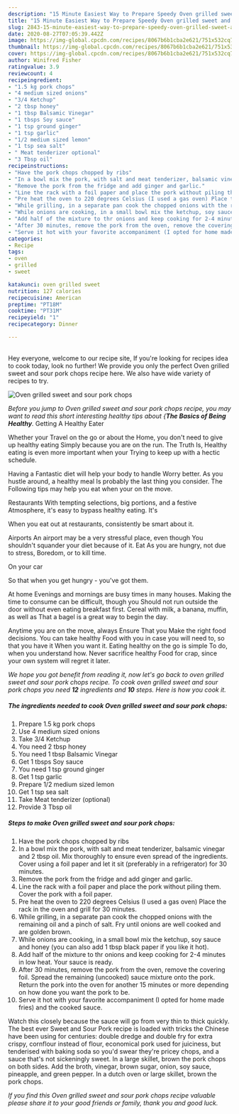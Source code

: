```yaml
---
description: "15 Minute Easiest Way to Prepare Speedy Oven grilled sweet and sour pork chops"
title: "15 Minute Easiest Way to Prepare Speedy Oven grilled sweet and sour pork chops"
slug: 2843-15-minute-easiest-way-to-prepare-speedy-oven-grilled-sweet-and-sour-pork-chops
date: 2020-08-27T07:05:39.442Z
image: https://img-global.cpcdn.com/recipes/8067b6b1cba2e621/751x532cq70/oven-grilled-sweet-and-sour-pork-chops-recipe-main-photo.jpg
thumbnail: https://img-global.cpcdn.com/recipes/8067b6b1cba2e621/751x532cq70/oven-grilled-sweet-and-sour-pork-chops-recipe-main-photo.jpg
cover: https://img-global.cpcdn.com/recipes/8067b6b1cba2e621/751x532cq70/oven-grilled-sweet-and-sour-pork-chops-recipe-main-photo.jpg
author: Winifred Fisher
ratingvalue: 3.9
reviewcount: 4
recipeingredient:
- "1.5 kg pork chops"
- "4 medium sized onions"
- "3/4 Ketchup"
- "2 tbsp honey"
- "1 tbsp Balsamic Vinegar"
- "1 tbsps Soy sauce"
- "1 tsp ground ginger"
- "1 tsp garlic"
- "1/2 medium sized lemon"
- "1 tsp sea salt"
- " Meat tenderizer optional"
- "3 Tbsp oil"
recipeinstructions:
- "Have the pork chops chopped by ribs"
- "In a bowl mix the pork, with salt and meat tenderizer, balsamic vinegar and 2 tbsp oil. Mix thoroughly to ensure even spread of the ingredients. Cover using a foil paper and let it sit (preferably in a refrigerator) for 30 minutes."
- "Remove the pork from the fridge and add ginger and garlic."
- "Line the rack with a foil paper and place the pork without piling them. Cover the pork with a foil paper."
- "Pre heat the oven to 220 degrees Celsius (I used a gas oven) Place the rack in the oven and grill for 30 minutes."
- "While grilling, in a separate pan cook the chopped onions with the remaining oil and a pinch of salt. Fry until onions are well cooked and are golden brown."
- "While onions are cooking, in a small bowl mix the ketchup, soy sauce and honey (you can also add 1 tbsp black paper if you like it hot)."
- "Add half of the mixture to thr onions and keep cooking for 2-4 minutes in low heat. Your sauce is ready."
- "After 30 minutes, remove the pork from the oven, remove the covering foil. Spread the remaining (uncooked) sauce mixture onto the pork. Return the pork into the oven for another 15 minutes or more depending on how done you want the pork to be."
- "Serve it hot with your favorite accompaniment (I opted for home made fries) and the cooked sauce."
categories:
- Recipe
tags:
- oven
- grilled
- sweet

katakunci: oven grilled sweet 
nutrition: 127 calories
recipecuisine: American
preptime: "PT18M"
cooktime: "PT31M"
recipeyield: "1"
recipecategory: Dinner

---
```

<br>
Hey everyone, welcome to our recipe site, If you're looking for recipes idea to cook today, look no further! We provide you only the perfect Oven grilled sweet and sour pork chops recipe here. We also have wide variety of recipes to try.
<br>


![Oven grilled sweet and sour pork chops](https://img-global.cpcdn.com/recipes/8067b6b1cba2e621/751x532cq70/oven-grilled-sweet-and-sour-pork-chops-recipe-main-photo.jpg)

<i>Before you jump to Oven grilled sweet and sour pork chops recipe, you may want to read this short interesting healthy tips about {<strong>The Basics of Being Healthy</strong>.</i>
Getting A Healthy Eater

Whether your Travel on the go or about the
Home, you don't need to give up healthy eating
Simply because you are on the run. The Truth Is,
Healthy eating is even more important when your
Trying to keep up with a hectic schedule.

Having a Fantastic diet will help your body to handle
Worry better. As you hustle around, a healthy meal
Is probably the last thing you consider. The
Following tips may help you eat when your on the move.

Restaurants
With tempting selections, big portions, and a festive
Atmosphere, it's easy to bypass healthy eating. It's


When you eat out at restaurants, consistently be smart
about it.

Airports
An airport may be a very stressful place, even though 
You shouldn't squander your diet because of it. Eat
As you are hungry, not due to stress,
Boredom, or to kill time.

On your car

So that when you get hungry - you've got them.

At home
Evenings and mornings are busy times in many houses.
Making the time to consume can be difficult, though you
Should not run outside the door without even eating breakfast
first. Cereal with milk, a banana, muffin, as well as 
That a bagel is a great way to begin the day.

Anytime you are on the move, always Ensure That you
Make the right food decisions. You can take healthy
Food with you in case you will need to, so that you have it
When you want it. Eating healthy on the go is simple 
To do, when you understand how. Never sacrifice healthy
Food for crap, since your own system will regret it later.


<i>We hope you got benefit from reading it, now let's go back to oven grilled sweet and sour pork chops recipe. To cook oven grilled sweet and sour pork chops you need <strong>12</strong> ingredients and <strong>10</strong> steps. Here is how you cook it.
</i>

##### The ingredients needed to cook Oven grilled sweet and sour pork chops:

1. Prepare 1.5 kg pork chops
1. Use 4 medium sized onions
1. Take 3/4 Ketchup
1. You need 2 tbsp honey
1. You need 1 tbsp Balsamic Vinegar
1. Get 1 tbsps Soy sauce
1. You need 1 tsp ground ginger
1. Get 1 tsp garlic
1. Prepare 1/2 medium sized lemon
1. Get 1 tsp sea salt
1. Take  Meat tenderizer (optional)
1. Provide 3 Tbsp oil


##### Steps to make Oven grilled sweet and sour pork chops:

1. Have the pork chops chopped by ribs
1. In a bowl mix the pork, with salt and meat tenderizer, balsamic vinegar and 2 tbsp oil. Mix thoroughly to ensure even spread of the ingredients. Cover using a foil paper and let it sit (preferably in a refrigerator) for 30 minutes.
1. Remove the pork from the fridge and add ginger and garlic.
1. Line the rack with a foil paper and place the pork without piling them. Cover the pork with a foil paper.
1. Pre heat the oven to 220 degrees Celsius (I used a gas oven) Place the rack in the oven and grill for 30 minutes.
1. While grilling, in a separate pan cook the chopped onions with the remaining oil and a pinch of salt. Fry until onions are well cooked and are golden brown.
1. While onions are cooking, in a small bowl mix the ketchup, soy sauce and honey (you can also add 1 tbsp black paper if you like it hot).
1. Add half of the mixture to thr onions and keep cooking for 2-4 minutes in low heat. Your sauce is ready.
1. After 30 minutes, remove the pork from the oven, remove the covering foil. Spread the remaining (uncooked) sauce mixture onto the pork. Return the pork into the oven for another 15 minutes or more depending on how done you want the pork to be.
1. Serve it hot with your favorite accompaniment (I opted for home made fries) and the cooked sauce.


Watch this closely because the sauce will go from very thin to thick quickly. The best ever Sweet and Sour Pork recipe is loaded with tricks the Chinese have been using for centuries: double dredge and double fry for extra crispy, cornflour instead of flour, economical pork used for juiciness, but tenderised with baking soda so you&#39;d swear they&#39;re pricey chops, and a sauce that&#39;s not sickeningly sweet. In a large skillet, brown the pork chops on both sides. Add the broth, vinegar, brown sugar, onion, soy sauce, pineapple, and green pepper. In a dutch oven or large skillet, brown the pork chops. 

<i>If you find this Oven grilled sweet and sour pork chops recipe valuable please share it to your good friends or family, thank you and good luck.</i>
